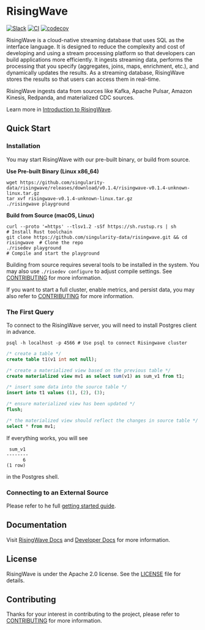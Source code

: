# RisingWave

[![Slack](https://badgen.net/badge/Slack/Join%20RisingWave/0abd59?icon=slack)](https://join.slack.com/t/risingwave-community/shared_invite/zt-120rft0mr-d8uGk3d~NZiZAQWPnElOfw)
[![CI](https://github.com/singularity-data/risingwave/actions/workflows/main.yml/badge.svg)](https://github.com/singularity-data/risingwave/actions/workflows/main.yml)
[![codecov](https://codecov.io/gh/singularity-data/risingwave/branch/main/graph/badge.svg?token=EB44K9K38B)](https://codecov.io/gh/singularity-data/risingwave)

RisingWave is a cloud-native streaming database that uses SQL as the interface language. It is designed to reduce the complexity and cost of developing and using a stream processing platform so that developers can build applications more efficiently. It ingests streaming data, performs the processing that you specify (aggregates, joins, maps, enrichment, etc.), and dynamically updates the results. As a streaming database, RisingWave stores the results so that users can access them in real-time.

RisingWave ingests data from sources like Kafka, Apache Pulsar, Amazon Kinesis, Redpanda, and materialized CDC sources.

Learn more in [Introduction to RisingWave](https://singularity-data.com/risingwave-docs/docs/latest/intro/).

## Quick Start

### Installation

You may start RisingWave with our pre-built binary, or build from source.

**Use Pre-built Binary (Linux x86_64)**

```shell
wget https://github.com/singularity-data/risingwave/releases/download/v0.1.4/risingwave-v0.1.4-unknown-linux.tar.gz
tar xvf risingwave-v0.1.4-unknown-linux.tar.gz
./risingwave playground
```

**Build from Source (macOS, Linux)**

```shell
curl --proto '=https' --tlsv1.2 -sSf https://sh.rustup.rs | sh                 # Install Rust toolchain
git clone https://github.com/singularity-data/risingwave.git && cd risingwave  # Clone the repo
./risedev playground                                                           # Compile and start the playground
```

Building from source requires several tools to be installed in the system. You may also use `./risedev configure` to adjust compile settings. See [CONTRIBUTING](CONTRIBUTING.md) for more information.

If you want to start a full cluster, enable metrics, and persist data, you may also refer to [CONTRIBUTING](CONTRIBUTING.md) for more information.

### The First Query

To connect to the RisingWave server, you will need to install Postgres client in advance.

```shell
psql -h localhost -p 4566 # Use psql to connect Risingwave cluster
```

```sql
/* create a table */
create table t1(v1 int not null);

/* create a materialized view based on the previous table */
create materialized view mv1 as select sum(v1) as sum_v1 from t1;

/* insert some data into the source table */
insert into t1 values (1), (2), (3);

/* ensure materialized view has been updated */
flush;

/* the materialized view should reflect the changes in source table */
select * from mv1;
```

If everything works, you will see

```
 sum_v1
--------
      6
(1 row)
```

in the Postgres shell.

### Connecting to an External Source

Please refer to he full [getting started guide](https://singularity-data.com/risingwave-docs/docs/latest/getting-started/).

## Documentation

Visit [RisingWave Docs](https://singularity-data.com/risingwave-docs/) and [Developer Docs](https://github.com/singularity-data/risingwave/tree/main/docs) for more information.

## License

RisingWave is under the Apache 2.0 license. See the [LICENSE](LICENSE) file for details.

## Contributing

Thanks for your interest in contributing to the project, please refer to [CONTRIBUTING](CONTRIBUTING.md) for more information.
